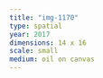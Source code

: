 ```yaml
---
title: "img-1170"
type: spatial
year: 2017
dimensions: 14 x 16
scale: small
medium: oil on canvas
---
```

